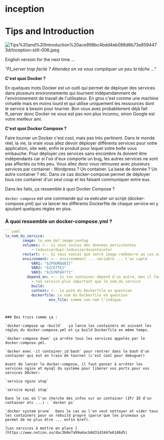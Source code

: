 # inception

# Tips and Introduction

![Tips%20and%20Introduction%20ace998bc4bdd4eb088d6b73e8594473d/Inception-still-006.jpeg](Tips%20and%20Introduction%20ace998bc4bdd4eb088d6b73e8594473d/Inception-still-006.jpeg)

English version for the next time ... 

*"Ft_server trop facile ? Attendez on va vous compliquer un peu la tâche ..."* 

**C'est quoi Docker ?** 

En quelques mots Docker est un outil qui permet de déployer des services dans plusieurs environnements qui tournent indépendamment de l'environnement de travail de l'utilisateur. En gros c'est comme une machine virtuelle mais en moins lourd et qui utilise uniquement les ressources dont le service à besoin pour tourner. Bon vous avez probablement déjà fait ft_server  donc Docker ne vous est pas non plus inconnu, sinon Google est votre meilleur ami. 

**C'est quoi Docker Compose ?** 

Faire tourner un Docker c'est cool, mais pas très pertinent. Dans le monde réel, la vie, la vraie vous allez devoir déployer différents services pour votre application, site web, enfin le produit pour lequel votre boîte vous embauche. Pour déployer ces services sans encombre ils doivent être indépendants car si l'un d'eux comporte un bug, les autres services ne sont pas affectés ou très peu. Vous allez donc vous retrouvez avec plusieurs services par container : Wordpress ? Un container. La base de donnée ? Un autre container ? etc. Dans ce cas docker-compose permet de déployer tous ces container d'un seul coup et les faisant communiquer entre eux. 

Dans les faits, ça ressemble à quoi Docker Compose ? 

`docker-compose` est une commande qui va exécuter un script (docker-compose.yml) qui va lancer les différents Dockerfile de chaque service en y ajoutant quelques règles en plus. 

### À quoi ressemble un docker-compose.yml ?

```yaml
```yaml
le_nom_du_service:
        image: le_nom_del'image:sontag
        volumes: <-- si vous voulez des données persistentes 
            - ledossierdupc:ledossierducontainter
        restart: <-- Si vous voulez que votre image redémarre au cas où ...
        environment: <-- environmment ... variable ... t'as capté 
            VAR1: "${POURQUOI}"
            VAR2: "${CETTE}"
            VAR3: "${SYNTAX??}"
          depend_on: <-- Si ton container dépend d'un autre, ben il faut le préciser
            - ton service plus important que le_nom_du_service
	        build: 
            context: <-- Le path du Dockerfile en question
            dockerfile: Le nom du Dockerfile en question 
					env_file: comme son nom l'indique. 
        
```
```

### Des trucs comme ça :

`docker-compose up —build`   ça lance les containers en suivant les règles du docker-compose.yml et ça build Dockerfile en même temps. 

`docker-compose down` ça arrête tous les services appelés par le docker-compose.yml. 

`docker exec -it container_id bash` pour rentrer dans le bash d'un container qui est en train de tourner (c'est cool pour debuguer) 

Avant de lancer le docker-compose, il faut penser à arrêter les services nginx et mysql du système pour libérer vos ports pour vos services DOcker: 

`service nginx stop` 

`service mysql stop`

Dans le cas où l'on cherche des infos sur un container (IP/ ID d'un container etc ...) : `docker ps`

`docker system prune`  Dans le cas ou l'on veut nettoyer et vider tous les containers pour un rebuild propre (parce'que les pruneaux ça permet de ne plus être ... enfin bref).  

[Les services à mettre en place ](https://www.notion.so/dac3b0e7a99e4acb8d31d3447e61d6d5)
